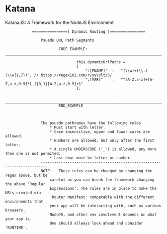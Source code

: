 # Katana
KatanaJS: A Framework for the NodeJS Environment










                ================[ Dynamic Routing ]================
                
                    Psuedo URL Path Segmants  
                                
                            CODE_EXAMPLE: _____________________________________________________________________________
                                    
                                    this.dynamicUrlPaths = 
                                    {
                                        ":[FNAME]"  :   "(\\w)+(\\.)(\\w{1,7})", // https://regex101.com/r/yyVVlt/3/
                                        ":[VAR]"    :   "^[A-Z,a-z]+[A-Z,a-z,0-9]*[_]{0,1}[A-Z,a-z,0-9]+$" 
                                    };

                            ____________________________________________________________________________________________
                            END_EXAMPLE
                    
                    
                    
                    The psuedo pathnames have the following rules
                        * Must start with letter.
                        * Case insensitive, upper and lower cases are allowed.
                        * Numbers are allowed, but only after the first letter.
                        * A single UNDERSCORE ('_') is allowed, any more than one is not permited.
                        * Last char must be letter or number.
                    ------------------------------------------------------------------------
                    NOTE:   These rules can be changed by changing the regex above, but be
                        careful as you can break the framework changing the above 'Regular         
                        Expressions'. The rules are in place to make the URLs created via    
                        'Router Manifest' compatable with the different environments that
                        your app will be interacting with, such as various browsers, 
                        NodeJS, and other env involvment depends on what your app is. 
                        One should allways look ahead and consider 'RUNTIME'.